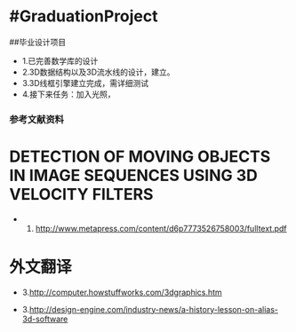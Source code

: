 #GraduationProject
=================

##毕业设计项目
* 1.已完善数学库的设计
* 2.3D数据结构以及3D流水线的设计，建立。
* 3.3D线框引擎建立完成，需详细测试
* 4.接下来任务：加入光照，

### 参考文献资料 ###


DETECTION OF MOVING OBJECTS IN IMAGE SEQUENCES
USING 3D VELOCITY FILTERS
========================
* 1. http://www.metapress.com/content/d6p7773526758003/fulltext.pdf

外文翻译
========================
* 3.http://computer.howstuffworks.com/3dgraphics.htm


* 3.http://design-engine.com/industry-news/a-history-lesson-on-alias-3d-software

